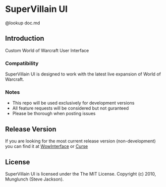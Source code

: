 # SuperVillain UI

@lookup doc.md

## Introduction

Custom World of Warcraft User Interface

### Compatibility

SuperVillain UI is designed to work with the latest live expansion of World of Warcraft.

### Notes

* This repo will be used exclusively for development versions
* All feature requests will be considered but not guranteed
* Please be thorough when posting issues

## Release Version

If you are looking for the most current release version (non-development) you can find it at [WowInterface](http://www.wowinterface.com/downloads/info23519-SuperVillainUI.html#info) or [Curse](http://www.curse.com/addons/wow/supervillain-ui)

## License

SuperVillain UI is licensed under the The MIT License.
Copyright (c) 2010, Munglunch (Steve Jackson). 
